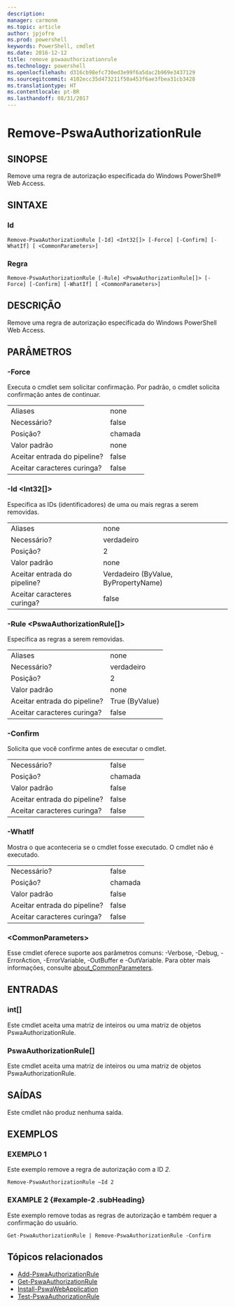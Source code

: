 ```yaml
---
description: 
manager: carmonm
ms.topic: article
author: jpjofre
ms.prod: powershell
keywords: PowerShell, cmdlet
ms.date: 2016-12-12
title: remove pswaauthorizationrule
ms.technology: powershell
ms.openlocfilehash: d316cb98efc730ed3e99f6a5dac2b969e3437129
ms.sourcegitcommit: 4102ecc35d473211f50a453f6ae3fbea31cb3428
ms.translationtype: HT
ms.contentlocale: pt-BR
ms.lasthandoff: 08/31/2017
---
```

#  <a name="remove-pswaauthorizationrule"></a>Remove-PswaAuthorizationRule

##  <a name="synopsis"></a>SINOPSE

Remove uma regra de autorização especificada do Windows PowerShell® Web Access.

## <a name="syntax"></a>SINTAXE

###  <a name="id"></a>Id
```
Remove-PswaAuthorizationRule [-Id] <Int32[]> [-Force] [-Confirm] [-WhatIf] [ <CommonParameters>]
```

### <a name="rule"></a>Regra
```
Remove-PswaAuthorizationRule [-Rule] <PswaAuthorizationRule[]> [-Force] [-Confirm] [-WhatIf] [ <CommonParameters>]
```

## <a name="description"></a>DESCRIÇÃO

Remove uma regra de autorização especificada do Windows PowerShell Web Access.

## <a name="parameters"></a>PARÂMETROS

### <a name="-force"></a>-Force

Executa o cmdlet sem solicitar confirmação. Por padrão, o cmdlet solicita confirmação antes de continuar.

|||  
|-|-|
| Aliases                              | none                                 |
| Necessário?                            | false                                |
| Posição?                            | chamada                                |
| Valor padrão                        | none                                 |
| Aceitar entrada do pipeline?               | false                                |
| Aceitar caracteres curinga?          | false                                |

### <a name="-id-ltint32gt"></a>-Id &lt;Int32\[\]&gt;

Especifica as IDs (identificadores) de uma ou mais regras a serem removidas.

|||  
|-|-|
| Aliases                              | none                                 |
| Necessário?                            | verdadeiro                                 |
| Posição?                            | 2                                    |
| Valor padrão                        | none                                 |
| Aceitar entrada do pipeline?               | Verdadeiro (ByValue, ByPropertyName)       |
| Aceitar caracteres curinga?          | false                                |

### <a name="-rule-ltpswaauthorizationrulegt"></a>-Rule &lt;PswaAuthorizationRule\[\]&gt;

Especifica as regras a serem removidas.

|||  
|-|-|
| Aliases                              | none                                 |
| Necessário?                            | verdadeiro                                 |
| Posição?                            | 2                                    |
| Valor padrão                        | none                                 |
| Aceitar entrada do pipeline?               | True (ByValue)                       |
| Aceitar caracteres curinga?          | false                                |

### <a name="-confirm"></a>-Confirm

Solicita que você confirme antes de executar o cmdlet.

|||  
|-|-|
| Necessário?                            | false                                |
| Posição?                            | chamada                                |
| Valor padrão                        | false                                |
| Aceitar entrada do pipeline?               | false                                |
| Aceitar caracteres curinga?          | false                                |

### <a name="-whatif"></a>-WhatIf

Mostra o que aconteceria se o cmdlet fosse executado. O cmdlet não é executado.

|||  
|-|-|
| Necessário?                            | false                                |
| Posição?                            | chamada                                |
| Valor padrão                        | false                                |
| Aceitar entrada do pipeline?               | false                                |
| Aceitar caracteres curinga?          | false                                |

### <a name="ltcommonparametersgt"></a>&lt;CommonParameters&gt;

Esse cmdlet oferece suporte aos parâmetros comuns: -Verbose, -Debug, -ErrorAction, -ErrorVariable, -OutBuffer e -OutVariable.
Para obter mais informações, consulte [about_CommonParameters](http://go.microsoft.com/fwlink/p/?LinkID=113216).

## <a name="inputs"></a>ENTRADAS

###  <a name="int"></a>int\[\]

Este cmdlet aceita uma matriz de inteiros ou uma matriz de objetos PswaAuthorizationRule.

###  <a name="pswaauthorizationrule"></a>PswaAuthorizationRule\[\]

Este cmdlet aceita uma matriz de inteiros ou uma matriz de objetos PswaAuthorizationRule.

##  <a name="outputs"></a>SAÍDAS

Este cmdlet não produz nenhuma saída.

## <a name="examples"></a>EXEMPLOS

### <a name="example-1"></a>EXEMPLO 1

Este exemplo remove a regra de autorização com a ID *2*.

```
Remove-PswaAuthorizationRule –Id 2
```

### <a name="example-2-example-2-subheading"></a>EXAMPLE 2 {#example-2 .subHeading}

Este exemplo remove todas as regras de autorização e também requer a confirmação do usuário.

```
Get-PswaAuthorizationRule | Remove-PswaAuthorizationRule -Confirm
```

##  <a name="related-topics"></a>Tópicos relacionados

-  [Add-PswaAuthorizationRule](add-pswaauthorizationrule.md)
-  [Get-PswaAuthorizationRule](get-pswaauthorizationrule.md)
-  [Install-PswaWebApplication](install-pswawebapplication.md)
-  [Test-PswaAuthorizationRule](test-pswaauthorizationrule.md)
